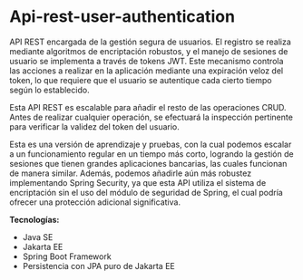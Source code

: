 # Api-rest-user-authentication

API REST encargada de la gestión segura de usuarios. El registro se realiza mediante algoritmos de encriptación robustos, y el manejo de sesiones de usuario se implementa a través de tokens JWT. Este mecanismo controla las acciones a realizar en la aplicación mediante una expiración veloz del token, lo que requiere que el usuario se autentique cada cierto tiempo según lo establecido.

Esta API REST es escalable para añadir el resto de las operaciones CRUD. Antes de realizar cualquier operación, se efectuará la inspección pertinente para verificar la validez del token del usuario.

Esta es una versión de aprendizaje y pruebas, con la cual podemos escalar a un funcionamiento regular en un tiempo más corto, logrando la gestión de sesiones que tienen grandes aplicaciones bancarias, las cuales funcionan de manera similar. Además, podemos añadirle aún más robustez implementando Spring Security, ya que esta API utiliza el sistema de encriptación sin el uso del módulo de seguridad de Spring, el cual podría ofrecer una protección adicional significativa.

**Tecnologías:**

* Java SE
* Jakarta EE
* Spring Boot Framework
* Persistencia con JPA puro de Jakarta EE
